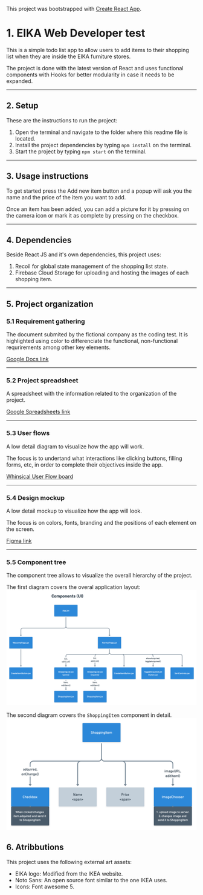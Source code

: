 This project was bootstrapped with [Create React App](https://github.com/facebook/create-react-app).

# 1. EIKA Web Developer test

This is a simple todo list app to allow users to add items to their shopping list when they are inside the EIKA furniture stores.

The project is done with the latest version of React and uses functional components with Hooks for better modularity in case it needs to be expanded.

---

## 2. Setup

These are the instructions to run the project:

1. Open the terminal and navigate to the folder where this readme file is located.
1. Install the project dependencies by typing `npm install` on the terminal.
1. Start the project by typing `npm start` on the terminal.

---

## 3. Usage instructions

To get started press the Add new item button and a popup will ask you the name and the price of the item you want to add.

Once an item has been added, you can add a picture for it by pressing on the camera icon or mark it as complete by pressing on the checkbox.

---

## 4. Dependencies

Beside React JS and it's own dependencies, this project uses:

1. Recoil for global state management of the shopping list state.
1. Firebase Cloud Storage for uploading and hosting the images of each shopping item.

---

## 5. Project organization

### 5.1 Requirement gathering

The document submited by the fictional company as the coding test. It is highlighted using color to differenciate the functional, non-functional requrirements among other key elements.

[Google Docs link](https://docs.google.com/document/d/10yfSCWoImkXE1u_5DjaOkeubZGnESe8UnCqsPxNVwBk/edit?usp=sharing)

---

### 5.2 Project spreadsheet

A spreadsheet with the information related to the organization of the project.

[Google Spreadsheets link](https://docs.google.com/spreadsheets/d/1nLsgm8f0hRplUYWtjpeVqjqMKvUjlav3eh8a50drkHk/edit?usp=sharing)

---

### 5.3 User flows

A low detail diagram to visualize how the app will work.

The focus is to undertand what interactions like clicking buttons, filling forms, etc, in order to complete their objectives inside the app.

[Whinsical User Flow board](https://whimsical.com/shopping-list-Km3VRQ31QthCZPVwaqDmQ4@7YNFXnKbYokbr3nbEPesq)

---

### 5.4 Design mockup

A low detail mockup to visualize how the app will look.

The focus is on colors, fonts, branding and the positions of each element on the screen.

[Figma link](https://www.figma.com/file/wVTaT3Ckenki3nvACl0lCp/EIKA-Shopping-list?node-id=0%3A1)

---

### 5.5 Component tree

The component tree allows to visualize the overall hierarchy of the project.

The first diagram covers the overal application layout:
![Main component tree](./public/readme/component-tree-main.png)

The second diagram covers the `ShoppingItem` component in detail.
![Image chooser](./public/readme/component-tree-image-chooser.png)

## 6. Atribbutions

This project uses the following external art assets:

- EIKA logo: Modified from the IKEA website.
- Noto Sans: An open source font similar to the one IKEA uses.
- Icons: Font awesome 5.
